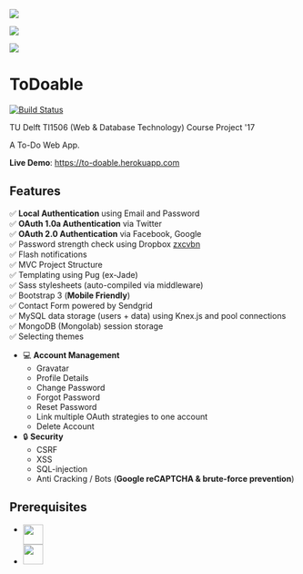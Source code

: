 ![](http://i.imgur.com/R0I0TIp.png)

![](http://i.imgur.com/9pm31jv.png)

![](http://i.imgur.com/qN2wDCN.png)

ToDoable
=======================
[![Build Status](https://travis-ci.com/elarb/ToDo-App.svg?token=T3DvYLyn6TfxmknUsrTx&branch=master)](https://travis-ci.com/elarb/ToDo-App) 

TU Delft TI1506 (Web & Database Technology) Course Project '17

A To-Do Web App.

**Live Demo**: https://to-doable.herokuapp.com

Features
--------


:white_check_mark: **Local Authentication** using Email and Password	    
:white_check_mark: **OAuth 1.0a Authentication** via Twitter	    
:white_check_mark: **OAuth 2.0 Authentication** via Facebook, Google	    
:white_check_mark: Password strength check using Dropbox [zxcvbn](https://github.com/dropbox/zxcvbn)	    
:white_check_mark: Flash notifications	    
:white_check_mark: MVC Project Structure	    
:white_check_mark: Templating using Pug (ex-Jade)	    
:white_check_mark: Sass stylesheets (auto-compiled via middleware)	    	
:white_check_mark: Bootstrap 3 (**Mobile Friendly**)		    
:white_check_mark: Contact Form powered by Sendgrid		    
:white_check_mark: MySQL data storage (users + data) using Knex.js and pool connections	    	
:white_check_mark: MongoDB (Mongolab) session storage	    
:white_check_mark: Selecting themes	    
-  :computer: **Account Management**
    - Gravatar
    - Profile Details
    - Change Password
    - Forgot Password
    - Reset Password
    - Link multiple OAuth strategies to one account
    - Delete Account 	    
- :lock: **Security**
    - CSRF 
    - XSS
    - SQL-injection
    - Anti Cracking / Bots (**Google reCAPTCHA & brute-force prevention**)

Prerequisites
-------------

- [<img src="https://nodejs.org/static/apple-touch-icon.png" align="top" height="35px">](http://nodejs.org)
- [<img src="https://upload.wikimedia.org/wikipedia/en/thumb/6/62/MySQL.svg/640px-MySQL.svg.png" height="35px">](https://www.mysql.com/)

